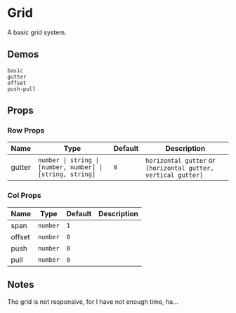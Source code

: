 # Grid

<!--single-column-->

A basic grid system.

## Demos

```demo
basic
gutter
offset
push-pull
```

## Props

### Row Props

| Name | Type | Default | Description |
| --- | --- | --- | --- |
| gutter | `number \| string \| [number, number] \| [string, string]` | `0` | `horizontal gutter` or `[horizontal gutter, vertical gutter]` |

### Col Props

| Name   | Type     | Default | Description |
| ------ | -------- | ------- | ----------- |
| span   | `number` | `1`     |             |
| offset | `number` | `0`     |             |
| push   | `number` | `0`     |             |
| pull   | `number` | `0`     |             |

## Notes

The grid is not responsive, for I have not enough time, ha...
